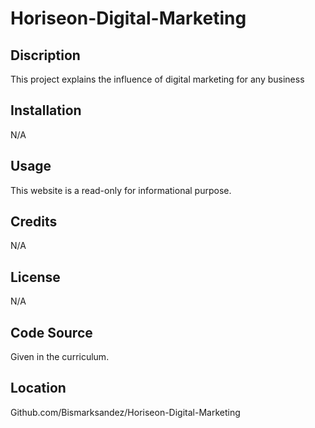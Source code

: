# Horiseon-Digital-Marketing

## Discription
This project explains the influence of digital marketing for any business

## Installation
N/A
## Usage
This website is a read-only for informational purpose.

## Credits
N/A

## License
N/A

## Code Source
Given in the curriculum.

## Location
Github.com/Bismarksandez/Horiseon-Digital-Marketing

